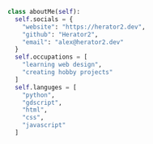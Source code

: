 
<!--
**Herator2/Herator2** is a ✨ _special_ ✨ repository because its `README.md` (this file) appears on your GitHub profile.
-->

``` python
class aboutMe(self):
  self.socials = {
    "website": "https://herator2.dev",
    "github": "Herator2",
    "email": "alex@herator2.dev"
  }
  self.occupations = [
    "learning web design",
    "creating hobby projects"
  ]
  self.languges = [
    "python",
    "gdscript",
    "html",
    "css",
    "javascript"
  ]
```
